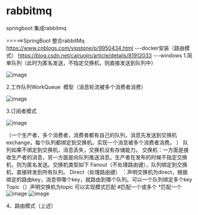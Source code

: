 # rabbitmq
springboot 集成rabbitmq


=====>SpringBoot 整合rabbitMq
https://www.cnblogs.com/vipstone/p/9950434.html   ---docker安装（路由模式）
https://blog.csdn.net/cairuojin/article/details/81912033 ---windows
1.简单队列（此时为匿名发送，不指定交换机，则直接发送到队列中）

![image](https://img-blog.csdn.net/20180821174927389?watermark/2/text/aHR0cHM6Ly9ibG9nLmNzZG4ubmV0L2NhaXJ1b2ppbg==/font/5a6L5L2T/fontsize/400/fill/I0JBQkFCMA==/dissolve/70)

2.工作队列WorkQueue  模型（消息轮流被多个消费者消费） 

![image](https://img-blog.csdn.net/20180821175206789?watermark/2/text/aHR0cHM6Ly9ibG9nLmNzZG4ubmV0L2NhaXJ1b2ppbg==/font/5a6L5L2T/fontsize/400/fill/I0JBQkFCMA==/dissolve/70)

3.订阅者模式 

![image](https://img-blog.csdn.net/2018082121411870?watermark/2/text/aHR0cHM6Ly9ibG9nLmNzZG4ubmV0L2NhaXJ1b2ppbg==/font/5a6L5L2T/fontsize/400/fill/I0JBQkFCMA==/dissolve/70)

（一个生产者，多个消费者，消费者都有自己的队列，消息先发送到交换机exchange，每个队列都绑定到交换机。实现一个消息被多个消费者消费。 ）
队列如果不绑定到交换机，消息丢失，交换机没有存储能力。 
交换机：一方面是接收生产者的消息，另一方面是向队列推送消息。生产者在发布的时候不指定交换机，则为匿名发送。交换机类型如下 
Fanout（不处理路由键），队列绑定到交换机，直接转发到所有队列。 
Direct（处理路由键） ：声明交换机为direct，根据绑定的路由key，消息带哪个key，就路由到哪个队列。可以一个队列绑定多个key
Topic（）声明交换机为topic 可以实现模式匹配 #匹配一个或多个 *匹配一个
![image](https://images.gitbook.cn/05c27fa0-b1e5-11e8-a732-016f6432627f)
![image](https://images.gitbook.cn/6dc16c60-b1e5-11e8-aaa3-f7a30ea6c343)

4、路由模式（上述）
